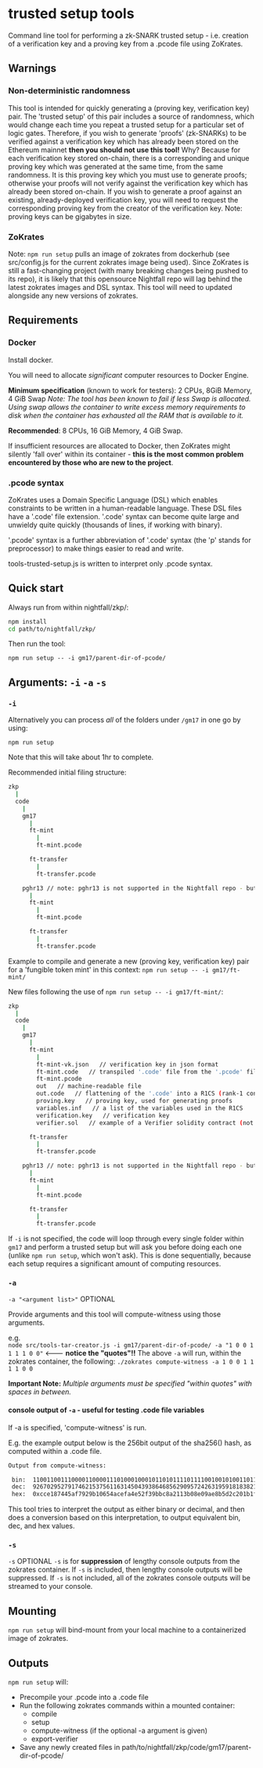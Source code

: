 # trusted setup tools

Command line tool for performing a zk-SNARK trusted setup - i.e. creation of a verification key and
a proving key from a .pcode file using ZoKrates.

## Warnings

### Non-deterministic randomness

This tool is intended for quickly generating a (proving key, verification key) pair. The 'trusted
setup' of this pair includes a source of randomness, which would change each time you repeat a
trusted setup for a particular set of logic gates. Therefore, if you wish to generate 'proofs'
(zk-SNARKs) to be verified against a verification key which has already been stored on the Ethereum
mainnet **then you should not use this tool!** Why? Because for each verification key stored
on-chain, there is a corresponding and unique proving key which was generated at the same time, from
the same randomness. It is this proving key which you must use to generate proofs; otherwise your
proofs will not verify against the verification key which has already been stored on-chain. If you
wish to generate a proof against an existing, already-deployed verification key, you will need to
request the corresponding proving key from the creator of the verification key. Note: proving keys
can be gigabytes in size.

### ZoKrates

Note: `npm run setup` pulls an image of zokrates from dockerhub (see src/config.js for the current
zokrates image being used). Since ZoKrates is still a fast-changing project (with many breaking
changes being pushed to its repo), it is likely that this opensource Nightfall repo will lag behind
the latest zokrates images and DSL syntax. This tool will need to updated alongside any new versions
of zokrates.

## Requirements

### Docker

Install docker.

You will need to allocate _significant_ computer resources to Docker Engine.

**Minimum specification** (known to work for testers): 2 CPUs, 8GiB Memory, 4 GiB Swap _Note: The
tool has been known to fail if less Swap is allocated. Using swap allows the container to write
excess memory requirements to disk when the container has exhausted all the RAM that is available to
it._

**Recommended**: 8 CPUs, 16 GiB Memory, 4 GiB Swap.

If insufficient resources are allocated to Docker, then ZoKrates might silently 'fall over' within
its container - **this is the most common problem encountered by those who are new to the project**.

### .pcode syntax

ZoKrates uses a Domain Specific Language (DSL) which enables constraints to be written in a
human-readable language. These DSL files have a '.code' file extension. '.code' syntax can become
quite large and unwieldy quite quickly (thousands of lines, if working with binary).

'.pcode' syntax is a further abbreviation of '.code' syntax (the 'p' stands for preprocessor) to
make things easier to read and write.

tools-trusted-setup.js is written to interpret only .pcode syntax.

## Quick start

Always run from within nightfall/zkp/:

```sh
npm install
cd path/to/nightfall/zkp/
```

Then run the tool:

`npm run setup -- -i gm17/parent-dir-of-pcode/`

## Arguments: `-i` `-a` `-s`

### `-i`

Alternatively you can process _all_ of the folders under `/gm17` in one go by using:

`npm run setup`

Note that this will take about 1hr to complete.

Recommended initial filing structure:

```sh
zkp
  |
  code
    |
    gm17
      |
      ft-mint
        |
        ft-mint.pcode

      ft-transfer
        |
        ft-transfer.pcode

    pghr13 // note: pghr13 is not supported in the Nightfall repo - but tools-trusted-setup.js only supports it to mirror zokrates.
      |
      ft-mint
        |
        ft-mint.pcode

      ft-transfer
        |
        ft-transfer.pcode

```

Example to compile and generate a new (proving key, verification key) pair for a 'fungible token
mint' in this context: `npm run setup -- -i gm17/ft-mint/`

New files following the use of `npm run setup -- -i gm17/ft-mint/`:

```sh
zkp
  |
  code
    |
    gm17
      |
      ft-mint
        |
        ft-mint-vk.json   // verification key in json format
        ft-mint.code   // transpiled '.code' file from the '.pcode' file
        ft-mint.pcode
        out   // machine-readable file
        out.code   // flattening of the '.code' into a R1CS (rank-1 constraint system)
        proving.key   // proving key, used for generating proofs
        variables.inf   // a list of the variables used in the R1CS
        verification.key   // verification key
        verifier.sol   // example of a Verifier solidity contract (not compliant with EIP1922)

      ft-transfer
        |
        ft-transfer.pcode

    pghr13 // note: pghr13 is not supported in the Nightfall repo - but tools-trusted-setup.js only supports it to mirror zokrates.
      |
      ft-mint
        |
        ft-mint.pcode

      ft-transfer
        |
        ft-transfer.pcode

```

If `-i` is not specified, the code will loop through every single folder within `gm17` and perform a
trusted setup but will ask you before doing each one (unlike `npm run setup`, which won't ask).
This is done sequentially, because each setup requires a significant amount of computing resources.

### `-a`

`-a "<argument list>"` OPTIONAL

Provide arguments and this tool will compute-witness using those arguments.

e.g.  
`node src/tools-tar-creator.js -i gm17/parent-dir-of-pcode/ -a "1 0 0 1 1 1 1 0 0"` <--- **notice
the "quotes"!!** The above `-a` will run, within the zokrates container, the following:
`./zokrates compute-witness -a 1 0 0 1 1 1 1 0 0`

**Important Note:** _Multiple arguments must be specified "within quotes" with spaces in between._

#### console output of `-a` - useful for testing .code file variables

If -a is specified, 'compute-witness' is run.

E.g. the example output below is the 256bit output of the sha256() hash, as computed within a .code
file.

```sh
Output from compute-witness:

 bin:  1100110011100001100001110100010001011010111101111001001010011011000100000110010101001010110011101111101001001110010100101111001110011011101111001000101000100001000100111011000010001110000010011010111010001011010111010010110000100000000110110001111111001111
 dec:  92670295279174621537561163145043938646856290957242631959181838212798520958927
 hex:  0xcce187445af7929b10654acefa4e52f39bbc8a2113b08e09ae8b5d2c201b1fcf
```

This tool tries to interpret the output as either binary or decimal, and then does a conversion
based on this interpretation, to output equivalent bin, dec, and hex values.

### `-s`

`-s` OPTIONAL `-s` is for **suppression** of lengthy console outputs from the zokrates container. If
`-s` is included, then lengthy console outputs will be suppressed. If `-s` is not included, all of
the zokrates console outputs will be streamed to your console.

## Mounting

`npm run setup` will bind-mount from your local machine to a containerized image of zokrates.

## Outputs

`npm run setup` will:

- Precompile your .pcode into a .code file
- Run the following zokrates commands within a mounted container:
  - compile
  - setup
  - compute-witness (if the optional -a argument is given)
  - export-verifier
- Save any newly created files in path/to/nightfall/zkp/code/gm17/parent-dir-of-pcode/

